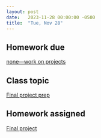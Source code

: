 ```yaml
---
layout: post
date:   2023-11-28 00:00:00 -0500
title:  "Tue, Nov 28"
---
```


## Homework due

[none—work on projects](/compositions/final)

## Class topic

[Final project prep](/compositions/final)

## Homework assigned

[Final project](/compositions/final)

